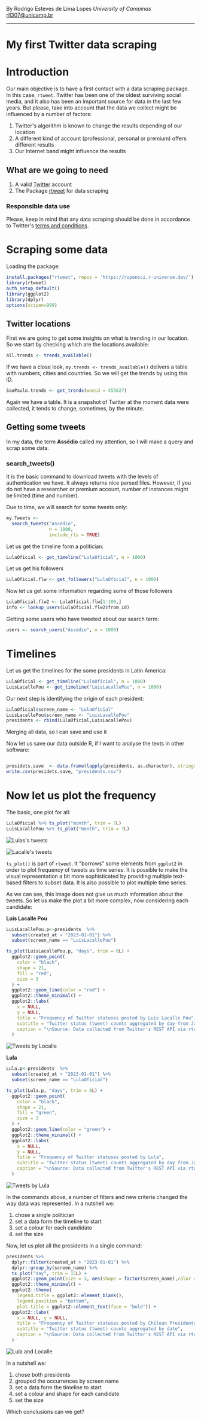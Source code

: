 By Rodrigo Esteves de Lima Lopes *University of Campinas* [rll307\@unicamp.br](mailto:rll307@unicamp.br)

------------------------------------------------------------------------

# My first Twitter data scraping

# Introduction

Our main objective is to have a first contact with a data scraping package. In this case, `rtweet`. Twitter has been one of the oldest surviving social media, and it also has been an important source for data in the last few years. But please, take into account that the data we collect might be influenced by a number of factors:

1.  Twitter's algorithm is known to change the results depending of our location
2.  A different kind of account (professional, personal or premium) offers different results
3.  Our Internet band might influence the results

## What are we going to need

1.  A valid [Twitter](https://twitter.com/) account
2.  The Package [rtweet](https://github.com/ropensci/rtweet) for data scraping

### Responsible data use

Please, keep in mind that any data scraping should be done in accordance to Twitter's [terms and conditions](https://developer.twitter.com/en/developer-terms/more-on-restricted-use-cases).

# Scraping some data

Loading the package:

``` r
install.packages("rtweet", repos = 'https://ropensci.r-universe.dev/')
library(rtweet)
auth_setup_default()
library(ggplot2)
library(dplyr)
options(scipen=999)
```

## Twitter locations

First we are going to get some insights on what is trending in our location. So we start by checking which are the locations available:

``` r
all.trends <- trends_available()
```

If we have a close look, `my.trends <- trends_available()` delivers a table with numbers, cities and countries. So we will get the trends by using this ID.

``` r
SaoPaulo.trends <- get_trends(woeid = 455827)
```

Again we have a table. It is a snapshot of Twitter at the moment data were collected, it tends to change, sometimes, by the minute.

## Getting some tweets

In my data, the term **Assédio** called my attention, so I will make a query and scrap some data.

### search_tweets()

It is the basic command to download tweets with the levels of authentication we have. It always returns nice parsed files. However, if you do not have a researcher or premium account, number of instances might be limited (time and number).

Due to time, we will search for some tweets only:

``` r
my.Tweets <-
  search_tweets("Assédio",
                n = 1000,
                include_rts = TRUE)
```

Let us get the timeline form a politician:

``` r
LulaOficial <- get_timeline("LulaOficial", n = 1000)
```

Let us get his followers

``` r
LulaOficial.flw <- get_followers("LulaOficial", n = 1000)
```

Now let us get some information regarding some of those followers

``` r
LulaOficial.flw2 <- LulaOficial.flw[1:100,]
info <- lookup_users(LulaOficial.flw2$from_id)
```

Getting some users who have tweeted about our search term:

``` r
users <- search_users("Assédio", n = 1000)
```

# Timelines

Let us get the timelines for the some presidents in Latin America:

``` r
LulaOficial <- get_timeline("LulaOficial", n = 1000)
LuisLacallePou <- get_timeline("LuisLacallePou", n = 1000)
```

Our next step is identifying the origin of each president:

``` r
LulaOficial$screen_name <- "LulaOficial"
LuisLacallePou$screen_name <- "LuisLacallePou"
presidents <- rbind(LulaOficial,LuisLacallePou)
```

Merging all data, so I can save and use it

Now let us save our data outside R, if I want to analyse the texts in other software:

``` r

presidets.save  <- data.frame(lapply(presidents, as.character), stringsAsFactors=FALSE)
write.csv(presidets.save, "presidents.csv")
```

# Now let us plot the frequency

The basic, one plot for all:

``` r
LulaOficial %>% ts_plot("month", trim = 7L)
LuisLacallePou %>% ts_plot("month", trim = 7L)
```

![Lulas's tweets](images/Lula02.png)

![Lacalle's tweets](images/Localle02.png)

`ts_plot()` is part of `rtweet`. It "borrows" some elements from `ggplot2` in order to plot frequency of tweets as time series. It is possible to make the visual representation a bit more sophisticated by providing multiple text-based filters to subset data. It is also possible to plot multiple time series.

As we can see, this image does not give us much information about the tweets. So let us make the plot a bit more complex, now considering each candidate:

**Luis Lacalle Pou**

``` r
LuisLacallePou.p<-presidents  %>%
  subset(created_at > "2023-01-01") %>%
  subset(screen_name == "LuisLacallePou")

ts_plot(LuisLacallePou.p, "days", trim = 0L) +
  ggplot2::geom_point(
    color = "black",
    shape = 21,
    fill = "red",
    size = 3
  ) +
  ggplot2::geom_line(color = "red") +
  ggplot2::theme_minimal() +
  ggplot2::labs(
    x = NULL,
    y = NULL,
    title = "Frequency of Twitter statuses posted by Luis Lacalle Pou",
    subtitle = "Twitter status (tweet) counts aggregated by day from January 2023",
    caption = "\nSource: Data collected from Twitter's REST API via rtweet"
  )
```

![Tweets by Localle](images/Localle02.png)

**Lula**

``` r
Lula.p<-presidents  %>%
  subset(created_at > "2023-01-01") %>%
  subset(screen_name == "LulaOficial")

ts_plot(Lula.p, "days", trim = 0L) +
  ggplot2::geom_point(
    color = "black",
    shape = 21,
    fill = "green",
    size = 3
  ) +
  ggplot2::geom_line(color = "green") +
  ggplot2::theme_minimal() +
  ggplot2::labs(
    x = NULL,
    y = NULL,
    title = "Frequency of Twitter statuses posted by Lula",
    subtitle = "Twitter status (tweet) counts aggregated by day from January 2023",
    caption = "\nSource: Data collected from Twitter's REST API via rtweet"
  )
```

![Tweets by Lula](images/Lula02.png)

In the commands above, a number of filters and new criteria changed the way data was represented. In a nutshell we:

1.  chose a single politician
2.  set a data form the timeline to start
3.  set a colour for each candidate
4.  set the size

Now, let us plot all the presidents in a single command:

``` r
presidents %>%
  dplyr::filter(created_at > "2023-01-01") %>%
  dplyr::group_by(screen_name) %>%
  ts_plot("day", trim = 15L) +
  ggplot2::geom_point(size = 3, aes(shape = factor(screen_name),color = factor(screen_name))) +
  ggplot2::theme_minimal() +
  ggplot2::theme(
    legend.title = ggplot2::element_blank(),
    legend.position = "bottom",
    plot.title = ggplot2::element_text(face = "bold")) +
  ggplot2::labs(
    x = NULL, y = NULL,
    title = "Frequency of Twitter statuses posted by Chilean Presidentss",
    subtitle = "Twitter status (tweet) counts aggregated by date",
    caption = "\nSource: Data collected from Twitter's REST API via rtweet"
  )
```

![Lula and Localle](images/Lula_Localle.png)

In a nutshell we:

1.  chose both presidents
2.  grouped the occurrences by screen name
3.  set a data form the timeline to start
4.  set a colour and shape for each candidate
5.  set the size

Which conclusions can we get?
